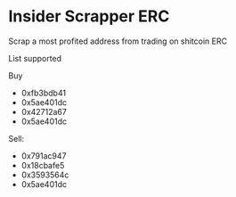 
# Insider Scrapper ERC

Scrap a most profited address from trading on shitcoin
ERC


List supported

Buy
* 0xfb3bdb41
* 0x5ae401dc
* 0x42712a67
* 0x5ae401dc

Sell: 
* 0x791ac947
* 0x18cbafe5
* 0x3593564c
* 0x5ae401dc




